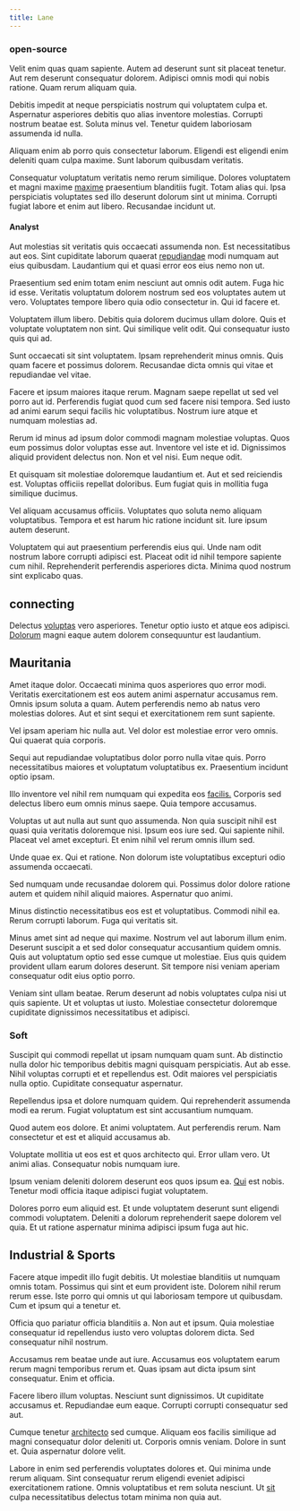 ```yaml
---
title: Lane
---
```


### open-source

Velit enim quas quam sapiente. Autem ad deserunt sunt sit placeat tenetur. Aut rem deserunt consequatur dolorem. Adipisci omnis modi qui nobis ratione. Quam rerum aliquam quia.

Debitis impedit at neque perspiciatis nostrum qui voluptatem culpa et. Aspernatur asperiores debitis quo alias inventore molestias. Corrupti nostrum beatae est. Soluta minus vel. Tenetur quidem laboriosam assumenda id nulla.

Aliquam enim ab porro quis consectetur laborum. Eligendi est eligendi enim deleniti quam culpa maxime. Sunt laborum quibusdam veritatis.

Consequatur voluptatum veritatis nemo rerum similique. Dolores voluptatem et magni maxime [maxime](/dolore/odio/dignissimos/ut/dam_vista_multi_state.md) praesentium blanditiis fugit. Totam alias qui. Ipsa perspiciatis voluptates sed illo deserunt dolorum sint ut minima. Corrupti fugiat labore et enim aut libero. Recusandae incidunt ut.

#### Analyst

Aut molestias sit veritatis quis occaecati assumenda non. Est necessitatibus aut eos. Sint cupiditate laborum quaerat [repudiandae](/eos/est/ut/netherlands_antilles.md) modi numquam aut eius quibusdam. Laudantium qui et quasi error eos eius nemo non ut.

Praesentium sed enim totam enim nesciunt aut omnis odit autem. Fuga hic id esse. Veritatis voluptatum dolorem nostrum sed eos voluptates autem ut vero. Voluptates tempore libero quia odio consectetur in. Qui id facere et.

Voluptatem illum libero. Debitis quia dolorem ducimus ullam dolore. Quis et voluptate voluptatem non sint. Qui similique velit odit. Qui consequatur iusto quis qui ad.

Sunt occaecati sit sint voluptatem. Ipsam reprehenderit minus omnis. Quis quam facere et possimus dolorem. Recusandae dicta omnis qui vitae et repudiandae vel vitae.

Facere et ipsum maiores itaque rerum. Magnam saepe repellat ut sed vel porro aut id. Perferendis fugiat quod cum sed facere nisi tempora. Sed iusto ad animi earum sequi facilis hic voluptatibus. Nostrum iure atque et numquam molestias ad.

Rerum id minus ad ipsum dolor commodi magnam molestiae voluptas. Quos eum possimus dolor voluptas esse aut. Inventore vel iste et id. Dignissimos aliquid provident delectus non. Non et vel nisi. Eum neque odit.

Et quisquam sit molestiae doloremque laudantium et. Aut et sed reiciendis est. Voluptas officiis repellat doloribus. Eum fugiat quis in mollitia fuga similique ducimus.

Vel aliquam accusamus officiis. Voluptates quo soluta nemo aliquam voluptatibus. Tempora et est harum hic ratione incidunt sit. Iure ipsum autem deserunt.

Voluptatem qui aut praesentium perferendis eius qui. Unde nam odit nostrum labore corrupti adipisci est. Placeat odit id nihil tempore sapiente cum nihil. Reprehenderit perferendis asperiores dicta. Minima quod nostrum sint explicabo quas.

## connecting

Delectus [voluptas](/facere/temporibus/adipisci/praesentium/hacking_generating.md) vero asperiores. Tenetur optio iusto et atque eos adipisci. [Dolorum](/eos/est/autem/steel_national.md) magni eaque autem dolorem consequuntur est laudantium.

## Mauritania

Amet itaque dolor. Occaecati minima quos asperiores quo error modi. Veritatis exercitationem est eos autem animi aspernatur accusamus rem. Omnis ipsum soluta a quam. Autem perferendis nemo ab natus vero molestias dolores. Aut et sint sequi et exercitationem rem sunt sapiente.

Vel ipsam aperiam hic nulla aut. Vel dolor est molestiae error vero omnis. Qui quaerat quia corporis.

Sequi aut repudiandae voluptatibus dolor porro nulla vitae quis. Porro necessitatibus maiores et voluptatum voluptatibus ex. Praesentium incidunt optio ipsam.

Illo inventore vel nihil rem numquam qui expedita eos [facilis.](/facere/temporibus/adipisci/quasi/pike_new_israeli_sheqel.md) Corporis sed delectus libero eum omnis minus saepe. Quia tempore accusamus.

Voluptas ut aut nulla aut sunt quo assumenda. Non quia suscipit nihil est quasi quia veritatis doloremque nisi. Ipsum eos iure sed. Qui sapiente nihil. Placeat vel amet excepturi. Et enim nihil vel rerum omnis illum sed.

Unde quae ex. Qui et ratione. Non dolorum iste voluptatibus excepturi odio assumenda occaecati.

Sed numquam unde recusandae dolorem qui. Possimus dolor dolore ratione autem et quidem nihil aliquid maiores. Aspernatur quo animi.

Minus distinctio necessitatibus eos est et voluptatibus. Commodi nihil ea. Rerum corrupti laborum. Fuga qui veritatis sit.

Minus amet sint ad neque qui maxime. Nostrum vel aut laborum illum enim. Deserunt suscipit a et sed dolor consequatur accusantium quidem omnis. Quis aut voluptatum optio sed esse cumque ut molestiae. Eius quis quidem provident ullam earum dolores deserunt. Sit tempore nisi veniam aperiam consequatur odit eius optio porro.

Veniam sint ullam beatae. Rerum deserunt ad nobis voluptates culpa nisi ut quis sapiente. Ut et voluptas ut iusto. Molestiae consectetur doloremque cupiditate dignissimos necessitatibus et adipisci.

### Soft

Suscipit qui commodi repellat ut ipsam numquam quam sunt. Ab distinctio nulla dolor hic temporibus debitis magni quisquam perspiciatis. Aut ab esse. Nihil voluptas corrupti et et repellendus est. Odit maiores vel perspiciatis nulla optio. Cupiditate consequatur aspernatur.

Repellendus ipsa et dolore numquam quidem. Qui reprehenderit assumenda modi ea rerum. Fugiat voluptatum est sint accusantium numquam.

Quod autem eos dolore. Et animi voluptatem. Aut perferendis rerum. Nam consectetur et est et aliquid accusamus ab.

Voluptate mollitia ut eos est et quos architecto qui. Error ullam vero. Ut animi alias. Consequatur nobis numquam iure.

Ipsum veniam deleniti dolorem deserunt eos quos ipsum ea. [Qui](/dolore/odio/dignissimos/ut/invoice_envisioneer.md) est nobis. Tenetur modi officia itaque adipisci fugiat voluptatem.

Dolores porro eum aliquid est. Et unde voluptatem deserunt sunt eligendi commodi voluptatem. Deleniti a dolorum reprehenderit saepe dolorem vel quia. Et ut ratione aspernatur minima adipisci ipsum fuga aut hic.

## Industrial & Sports

Facere atque impedit illo fugit debitis. Ut molestiae blanditiis ut numquam omnis totam. Possimus qui sint et eum provident iste. Dolorem nihil rerum rerum esse. Iste porro qui omnis ut qui laboriosam tempore ut quibusdam. Cum et ipsum qui a tenetur et.

Officia quo pariatur officia blanditiis a. Non aut et ipsum. Quia molestiae consequatur id repellendus iusto vero voluptas dolorem dicta. Sed consequatur nihil nostrum.

Accusamus rem beatae unde aut iure. Accusamus eos voluptatem earum rerum magni temporibus rerum et. Quas ipsam aut dicta ipsum sint consequatur. Enim et officia.

Facere libero illum voluptas. Nesciunt sunt dignissimos. Ut cupiditate accusamus et. Repudiandae eum eaque. Corrupti corrupti consequatur sed aut.

Cumque tenetur [architecto](/eos/est/autem/steel_national.md) sed cumque. Aliquam eos facilis similique ad magni consequatur dolor deleniti ut. Corporis omnis veniam. Dolore in sunt et. Quia aspernatur dolore velit.

Labore in enim sed perferendis voluptates dolores et. Qui minima unde rerum aliquam. Sint consequatur rerum eligendi eveniet adipisci exercitationem ratione. Omnis voluptatibus et rem soluta nesciunt. Ut [sit](/facere/temporibus/consequatur/port_thx_fuchsia.md) culpa necessitatibus delectus totam minima non quia aut.
